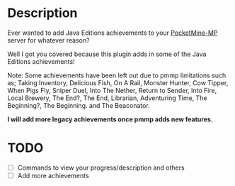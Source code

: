 # Description
Ever wanted to add Java Editions achievements to your [PocketMine-MP](https://pmmp.io) server for whatever reason? 

Well I got you covered because this plugin adds in some of the Java Editions achievements!

Note: Some achievements have been left out due to pmmp limitations such as; Taking Inventory, Delicious Fish, On A Rail, Monster Hunter, Cow Tipper, When Pigs Fly, Sniper Duel, Into The Nether, Return to Sender, Into Fire, Local Brewery, The End?, The End, Librarian, Adventuring Time, The Beginning?, The Beginning. and The Beaconator.

**I will add more legacy achievements once pmmp adds new features.**

# TODO
- [ ] Commands to view your progress/description and others
- [ ] Add more achievements
